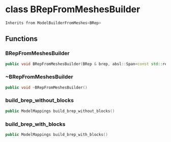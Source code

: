 # class BRepFromMeshesBuilder

```cpp
Inherits from ModelBuilderFromMeshes<BRep>
```

## Functions

### BRepFromMeshesBuilder

```cpp
public void BRepFromMeshesBuilder(BRep & brep, absl::Span<const std::reference_wrapper<const PointSet3D> > corners, absl::Span<const std::reference_wrapper<const EdgedCurve3D> > curves, absl::Span<const std::reference_wrapper<const SurfaceMesh3D> > surfaces)
```

### ~BRepFromMeshesBuilder

```cpp
public void ~BRepFromMeshesBuilder()
```

### build_brep_without_blocks

```cpp
public ModelMappings build_brep_without_blocks()
```

### build_brep_with_blocks

```cpp
public ModelMappings build_brep_with_blocks()
```
